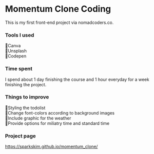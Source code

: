 # Momentum Clone Coding

This is my first front-end project via nomadcoders.co. 

### Tools I used 
🔹Canva\
🔹Unsplash\
🔹Codepen

### Time spent
I spend about 1 day finishing the course and 1 hour everyday for a week finishing the project.

### Things to improve
🔹Styling the todolist\
🔹Change font-colors according to background images\
🔹Include graphic for the weather\
🔹Provide options for miliatry time and standard time

### Project page
https://sparkskim.github.io/momentum_clone/

